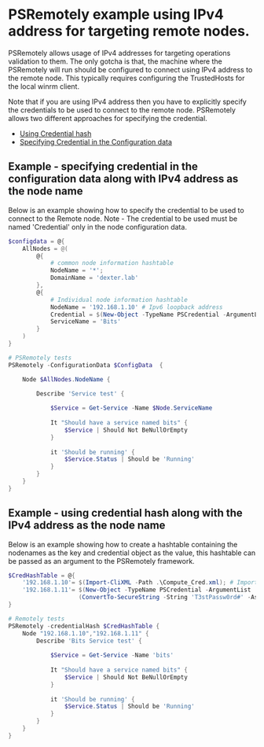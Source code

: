 # PSRemotely example using IPv4 address for targeting remote nodes.

PSRemotely allows usage of IPv4 addresses for targeting operations validation to them.
The only gotcha is that, the machine where the PSRemotely will run should be configured to connect using IPv4 address to the remote node.
This typically requires configuring the TrustedHosts for the local winrm client.

Note that if you are using IPv4 address then you have to explicitly specify the credentials to be used to connect to the remote node.
PSRemotely allows two different approaches for specifying the credential.

- [Using Credential hash](http://psremotely.readthedocs.io/en/latest/Example-CredentialHash/)
- [Specifying Credential in the Configuration data](http://psremotely.readthedocs.io/en/latest/Example-ConfigurationData-Credential/)


## Example - specifying credential in the configuration data along with IPv4 address as the node name
Below is an example showing how to specify the credential to be used to connect to the Remote node.
Note - The credential to be used must be named 'Credential' only in the node configuration data.

```powershell
$configdata = @{
    AllNodes = @(
        @{
            # common node information hashtable
            NodeName = '*';
            DomainName = 'dexter.lab'
        },
        @{ 
            # Individual node information hashtable
            NodeName = '192.168.1.10' # Ipv6 loopback address
            Credential = $(New-Object -TypeName PSCredential -ArgumentList 'PSRemotely', $(ConvertTo-SecureString -String 'T3stPassw0rd#' -AsPlainText -Force))
            ServiceName = 'Bits'
        }
    )
}

# PSRemotely tests
PSRemotely -ConfigurationData $ConfigData  {

    Node $AllNodes.NodeName {

        Describe 'Service test' {
			
			$Service = Get-Service -Name $Node.ServiceName
			
			It "Should have a service named bits" {
				$Service | Should Not BeNullOrEmpty
			}
			
			it 'Should be running' {
				$Service.Status | Should be 'Running'
			}
		}
    }
}
```

## Example - using credential hash along with the IPv4 address as the node name
Below is an example showing how to create a hashtable containing the nodenames as the key and credential object as the value, this hashtable can be
passed as an argument to the PSRemotely framework.

```powershell
$CredHashTable = @{
    '192.168.1.10'= $(Import-CliXML -Path .\Compute_Cred.xml); # Importing the cred
    '192.168.1.11'= $(New-Object -TypeName PSCredential -ArgumentList 'Administrator',
                    (ConvertTo-SecureString -String 'T3stPassw0rd#' -AsPlainText -Force)) # Creating the credential Object
}

# Remotely tests
PSRemotely -credentialHash $CredHashTable {
	Node "192.168.1.10","192.168.1.11" {
		Describe 'Bits Service test' {
			
			$Service = Get-Service -Name 'bits'
			
			It "Should have a service named bits" {
				$Service | Should Not BeNullOrEmpty
			}
			
			it 'Should be running' {
				$Service.Status | Should be 'Running'
			}
		}		
	}
}
```

